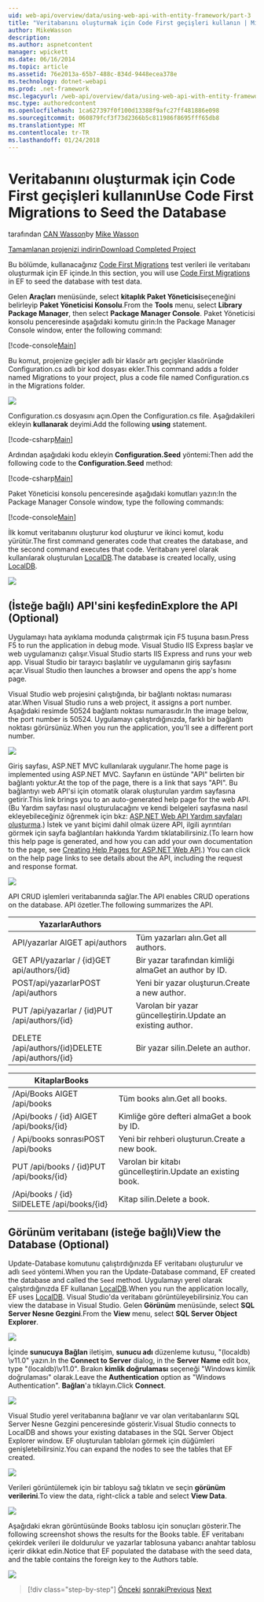 ```yaml
---
uid: web-api/overview/data/using-web-api-with-entity-framework/part-3
title: "Veritabanını oluşturmak için Code First geçişleri kullanın | Microsoft Docs"
author: MikeWasson
description: 
ms.author: aspnetcontent
manager: wpickett
ms.date: 06/16/2014
ms.topic: article
ms.assetid: 76e2013a-65b7-488c-834d-9448ecea378e
ms.technology: dotnet-webapi
ms.prod: .net-framework
msc.legacyurl: /web-api/overview/data/using-web-api-with-entity-framework/part-3
msc.type: authoredcontent
ms.openlocfilehash: 1ca627397f0f100d13388f9afc27ff481886e098
ms.sourcegitcommit: 060879fcf3f73d2366b5c811986f8695fff65db8
ms.translationtype: MT
ms.contentlocale: tr-TR
ms.lasthandoff: 01/24/2018
---
```

<a name="use-code-first-migrations-to-seed-the-database"></a><span data-ttu-id="cb650-102">Veritabanını oluşturmak için Code First geçişleri kullanın</span><span class="sxs-lookup"><span data-stu-id="cb650-102">Use Code First Migrations to Seed the Database</span></span>
====================
<span data-ttu-id="cb650-103">tarafından [CAN Wasson](https://github.com/MikeWasson)</span><span class="sxs-lookup"><span data-stu-id="cb650-103">by [Mike Wasson](https://github.com/MikeWasson)</span></span>

[<span data-ttu-id="cb650-104">Tamamlanan projenizi indirin</span><span class="sxs-lookup"><span data-stu-id="cb650-104">Download Completed Project</span></span>](https://github.com/MikeWasson/BookService)

<span data-ttu-id="cb650-105">Bu bölümde, kullanacağınız [Code First Migrations](https://msdn.microsoft.com/data/jj591621) test verileri ile veritabanı oluşturmak için EF içinde.</span><span class="sxs-lookup"><span data-stu-id="cb650-105">In this section, you will use [Code First Migrations](https://msdn.microsoft.com/data/jj591621) in EF to seed the database with test data.</span></span>

<span data-ttu-id="cb650-106">Gelen **Araçları** menüsünde, select **kitaplık Paket Yöneticisi**seçeneğini belirleyip **Paket Yöneticisi Konsolu**.</span><span class="sxs-lookup"><span data-stu-id="cb650-106">From the **Tools** menu, select **Library Package Manager**, then select **Package Manager Console**.</span></span> <span data-ttu-id="cb650-107">Paket Yöneticisi konsolu penceresinde aşağıdaki komutu girin:</span><span class="sxs-lookup"><span data-stu-id="cb650-107">In the Package Manager Console window, enter the following command:</span></span>

[!code-console[Main](part-3/samples/sample1.cmd)]

<span data-ttu-id="cb650-108">Bu komut, projenize geçişler adlı bir klasör artı geçişler klasöründe Configuration.cs adlı bir kod dosyası ekler.</span><span class="sxs-lookup"><span data-stu-id="cb650-108">This command adds a folder named Migrations to your project, plus a code file named Configuration.cs in the Migrations folder.</span></span>

![](part-3/_static/image1.png)

<span data-ttu-id="cb650-109">Configuration.cs dosyasını açın.</span><span class="sxs-lookup"><span data-stu-id="cb650-109">Open the Configuration.cs file.</span></span> <span data-ttu-id="cb650-110">Aşağıdakileri ekleyin **kullanarak** deyimi.</span><span class="sxs-lookup"><span data-stu-id="cb650-110">Add the following **using** statement.</span></span>

[!code-csharp[Main](part-3/samples/sample2.cs)]

<span data-ttu-id="cb650-111">Ardından aşağıdaki kodu ekleyin **Configuration.Seed** yöntemi:</span><span class="sxs-lookup"><span data-stu-id="cb650-111">Then add the following code to the **Configuration.Seed** method:</span></span>

[!code-csharp[Main](part-3/samples/sample3.cs)]

<span data-ttu-id="cb650-112">Paket Yöneticisi konsolu penceresinde aşağıdaki komutları yazın:</span><span class="sxs-lookup"><span data-stu-id="cb650-112">In the Package Manager Console window, type the following commands:</span></span>

[!code-console[Main](part-3/samples/sample4.cmd)]

<span data-ttu-id="cb650-113">İlk komut veritabanını oluşturur kod oluşturur ve ikinci komut, kodu yürütür.</span><span class="sxs-lookup"><span data-stu-id="cb650-113">The first command generates code that creates the database, and the second command executes that code.</span></span> <span data-ttu-id="cb650-114">Veritabanı yerel olarak kullanılarak oluşturulan [LocalDB](https://msdn.microsoft.com/library/hh510202.aspx).</span><span class="sxs-lookup"><span data-stu-id="cb650-114">The database is created locally, using [LocalDB](https://msdn.microsoft.com/library/hh510202.aspx).</span></span>

![](part-3/_static/image2.png)

## <a name="explore-the-api-optional"></a><span data-ttu-id="cb650-115">(İsteğe bağlı) API'sini keşfedin</span><span class="sxs-lookup"><span data-stu-id="cb650-115">Explore the API (Optional)</span></span>

<span data-ttu-id="cb650-116">Uygulamayı hata ayıklama modunda çalıştırmak için F5 tuşuna basın.</span><span class="sxs-lookup"><span data-stu-id="cb650-116">Press F5 to run the application in debug mode.</span></span> <span data-ttu-id="cb650-117">Visual Studio IIS Express başlar ve web uygulamanızı çalışır.</span><span class="sxs-lookup"><span data-stu-id="cb650-117">Visual Studio starts IIS Express and runs your web app.</span></span> <span data-ttu-id="cb650-118">Visual Studio bir tarayıcı başlatılır ve uygulamanın giriş sayfasını açar.</span><span class="sxs-lookup"><span data-stu-id="cb650-118">Visual Studio then launches a browser and opens the app's home page.</span></span>

<span data-ttu-id="cb650-119">Visual Studio web projesini çalıştığında, bir bağlantı noktası numarası atar.</span><span class="sxs-lookup"><span data-stu-id="cb650-119">When Visual Studio runs a web project, it assigns a port number.</span></span> <span data-ttu-id="cb650-120">Aşağıdaki resimde 50524 bağlantı noktası numarasıdır.</span><span class="sxs-lookup"><span data-stu-id="cb650-120">In the image below, the port number is 50524.</span></span> <span data-ttu-id="cb650-121">Uygulamayı çalıştırdığınızda, farklı bir bağlantı noktası görürsünüz.</span><span class="sxs-lookup"><span data-stu-id="cb650-121">When you run the application, you'll see a different port number.</span></span>

![](part-3/_static/image3.png)

<span data-ttu-id="cb650-122">Giriş sayfası, ASP.NET MVC kullanılarak uygulanır.</span><span class="sxs-lookup"><span data-stu-id="cb650-122">The home page is implemented using ASP.NET MVC.</span></span> <span data-ttu-id="cb650-123">Sayfanın en üstünde "API" belirten bir bağlantı yoktur.</span><span class="sxs-lookup"><span data-stu-id="cb650-123">At the top of the page, there is a link that says "API".</span></span> <span data-ttu-id="cb650-124">Bu bağlantıyı web API'si için otomatik olarak oluşturulan yardım sayfasına getirir.</span><span class="sxs-lookup"><span data-stu-id="cb650-124">This link brings you to an auto-generated help page for the web API.</span></span> <span data-ttu-id="cb650-125">(Bu Yardım sayfası nasıl oluşturulacağını ve kendi belgeleri sayfasına nasıl ekleyebileceğiniz öğrenmek için bkz: [ASP.NET Web API Yardım sayfaları oluşturma](../../getting-started-with-aspnet-web-api/creating-api-help-pages.md).) İstek ve yanıt biçimi dahil olmak üzere API, ilgili ayrıntıları görmek için sayfa bağlantıları hakkında Yardım tıklatabilirsiniz.</span><span class="sxs-lookup"><span data-stu-id="cb650-125">(To learn how this help page is generated, and how you can add your own documentation to the page, see [Creating Help Pages for ASP.NET Web API](../../getting-started-with-aspnet-web-api/creating-api-help-pages.md).) You can click on the help page links to see details about the API, including the request and response format.</span></span>

![](part-3/_static/image4.png)

<span data-ttu-id="cb650-126">API CRUD işlemleri veritabanında sağlar.</span><span class="sxs-lookup"><span data-stu-id="cb650-126">The API enables CRUD operations on the database.</span></span> <span data-ttu-id="cb650-127">API özetler.</span><span class="sxs-lookup"><span data-stu-id="cb650-127">The following summarizes the API.</span></span>

| <span data-ttu-id="cb650-128">Yazarlar</span><span class="sxs-lookup"><span data-stu-id="cb650-128">Authors</span></span> |  |
| --- | -- |
| <span data-ttu-id="cb650-129">API/yazarlar Al</span><span class="sxs-lookup"><span data-stu-id="cb650-129">GET api/authors</span></span> | <span data-ttu-id="cb650-130">Tüm yazarları alın.</span><span class="sxs-lookup"><span data-stu-id="cb650-130">Get all authors.</span></span> |
| <span data-ttu-id="cb650-131">GET API/yazarlar / {id}</span><span class="sxs-lookup"><span data-stu-id="cb650-131">GET api/authors/{id}</span></span> | <span data-ttu-id="cb650-132">Bir yazar tarafından kimliği alma</span><span class="sxs-lookup"><span data-stu-id="cb650-132">Get an author by ID.</span></span> |
| <span data-ttu-id="cb650-133">POST/api/yazarlar</span><span class="sxs-lookup"><span data-stu-id="cb650-133">POST /api/authors</span></span> | <span data-ttu-id="cb650-134">Yeni bir yazar oluşturun.</span><span class="sxs-lookup"><span data-stu-id="cb650-134">Create a new author.</span></span> |
| <span data-ttu-id="cb650-135">PUT /api/yazarlar / {id}</span><span class="sxs-lookup"><span data-stu-id="cb650-135">PUT /api/authors/{id}</span></span> | <span data-ttu-id="cb650-136">Varolan bir yazar güncelleştirin.</span><span class="sxs-lookup"><span data-stu-id="cb650-136">Update an existing author.</span></span> |
| <span data-ttu-id="cb650-137">DELETE /api/authors/{id}</span><span class="sxs-lookup"><span data-stu-id="cb650-137">DELETE /api/authors/{id}</span></span> | <span data-ttu-id="cb650-138">Bir yazar silin.</span><span class="sxs-lookup"><span data-stu-id="cb650-138">Delete an author.</span></span> |

| <span data-ttu-id="cb650-139">Kitaplar</span><span class="sxs-lookup"><span data-stu-id="cb650-139">Books</span></span> |  |
| --- | -- |
| <span data-ttu-id="cb650-140">/Api/Books Al</span><span class="sxs-lookup"><span data-stu-id="cb650-140">GET /api/books</span></span> | <span data-ttu-id="cb650-141">Tüm books alın.</span><span class="sxs-lookup"><span data-stu-id="cb650-141">Get all books.</span></span> |
| <span data-ttu-id="cb650-142">/Api/books / {id} Al</span><span class="sxs-lookup"><span data-stu-id="cb650-142">GET /api/books/{id}</span></span> | <span data-ttu-id="cb650-143">Kimliğe göre defteri alma</span><span class="sxs-lookup"><span data-stu-id="cb650-143">Get a book by ID.</span></span> |
| <span data-ttu-id="cb650-144">/ Api/books sonrası</span><span class="sxs-lookup"><span data-stu-id="cb650-144">POST /api/books</span></span> | <span data-ttu-id="cb650-145">Yeni bir rehberi oluşturun.</span><span class="sxs-lookup"><span data-stu-id="cb650-145">Create a new book.</span></span> |
| <span data-ttu-id="cb650-146">PUT /api/books / {id}</span><span class="sxs-lookup"><span data-stu-id="cb650-146">PUT /api/books/{id}</span></span> | <span data-ttu-id="cb650-147">Varolan bir kitabı güncelleştirin.</span><span class="sxs-lookup"><span data-stu-id="cb650-147">Update an existing book.</span></span> |
| <span data-ttu-id="cb650-148">/Api/books / {id} Sil</span><span class="sxs-lookup"><span data-stu-id="cb650-148">DELETE /api/books/{id}</span></span> | <span data-ttu-id="cb650-149">Kitap silin.</span><span class="sxs-lookup"><span data-stu-id="cb650-149">Delete a book.</span></span> |

## <a name="view-the-database-optional"></a><span data-ttu-id="cb650-150">Görünüm veritabanı (isteğe bağlı)</span><span class="sxs-lookup"><span data-stu-id="cb650-150">View the Database (Optional)</span></span>

<span data-ttu-id="cb650-151">Update-Database komutunu çalıştırdığınızda EF veritabanı oluşturulur ve adlı `Seed` yöntemi.</span><span class="sxs-lookup"><span data-stu-id="cb650-151">When you ran the Update-Database command, EF created the database and called the `Seed` method.</span></span> <span data-ttu-id="cb650-152">Uygulamayı yerel olarak çalıştırdığınızda EF kullanan [LocalDB](https://blogs.msdn.com/b/sqlexpress/archive/2011/07/12/introducing-localdb-a-better-sql-express.aspx).</span><span class="sxs-lookup"><span data-stu-id="cb650-152">When you run the application locally, EF uses [LocalDB](https://blogs.msdn.com/b/sqlexpress/archive/2011/07/12/introducing-localdb-a-better-sql-express.aspx).</span></span> <span data-ttu-id="cb650-153">Visual Studio'da veritabanı görüntüleyebilirsiniz.</span><span class="sxs-lookup"><span data-stu-id="cb650-153">You can view the database in Visual Studio.</span></span> <span data-ttu-id="cb650-154">Gelen **Görünüm** menüsünde, select **SQL Server Nesne Gezgini**.</span><span class="sxs-lookup"><span data-stu-id="cb650-154">From the **View** menu, select **SQL Server Object Explorer**.</span></span>

![](part-3/_static/image5.png)

<span data-ttu-id="cb650-155">İçinde **sunucuya Bağlan** iletişim, **sunucu adı** düzenleme kutusu, "(localdb) \v11.0" yazın.</span><span class="sxs-lookup"><span data-stu-id="cb650-155">In the **Connect to Server** dialog, in the **Server Name** edit box, type "(localdb)\v11.0".</span></span> <span data-ttu-id="cb650-156">Bırakın **kimlik doğrulaması** seçeneği "Windows kimlik doğrulaması" olarak.</span><span class="sxs-lookup"><span data-stu-id="cb650-156">Leave the **Authentication** option as "Windows Authentication".</span></span> <span data-ttu-id="cb650-157">**Bağlan**'a tıklayın.</span><span class="sxs-lookup"><span data-stu-id="cb650-157">Click **Connect**.</span></span>

![](part-3/_static/image6.png)

<span data-ttu-id="cb650-158">Visual Studio yerel veritabanına bağlanır ve var olan veritabanlarını SQL Server Nesne Gezgini penceresinde gösterir.</span><span class="sxs-lookup"><span data-stu-id="cb650-158">Visual Studio connects to LocalDB and shows your existing databases in the SQL Server Object Explorer window.</span></span> <span data-ttu-id="cb650-159">EF oluşturulan tabloları görmek için düğümleri genişletebilirsiniz.</span><span class="sxs-lookup"><span data-stu-id="cb650-159">You can expand the nodes to see the tables that EF created.</span></span>

![](part-3/_static/image7.png)

<span data-ttu-id="cb650-160">Verileri görüntülemek için bir tabloyu sağ tıklatın ve seçin **görünüm verilerini**.</span><span class="sxs-lookup"><span data-stu-id="cb650-160">To view the data, right-click a table and select **View Data**.</span></span>

![](part-3/_static/image8.png)

<span data-ttu-id="cb650-161">Aşağıdaki ekran görüntüsünde Books tablosu için sonuçları gösterir.</span><span class="sxs-lookup"><span data-stu-id="cb650-161">The following screenshot shows the results for the Books table.</span></span> <span data-ttu-id="cb650-162">EF veritabanı çekirdek verileri ile doldurulur ve yazarlar tablosuna yabancı anahtar tablosu içerir dikkat edin.</span><span class="sxs-lookup"><span data-stu-id="cb650-162">Notice that EF populated the database with the seed data, and the table contains the foreign key to the Authors table.</span></span>

![](part-3/_static/image9.png)

>[!div class="step-by-step"]
<span data-ttu-id="cb650-163">[Önceki](part-2.md)
[sonraki](part-4.md)</span><span class="sxs-lookup"><span data-stu-id="cb650-163">[Previous](part-2.md)
[Next](part-4.md)</span></span>
